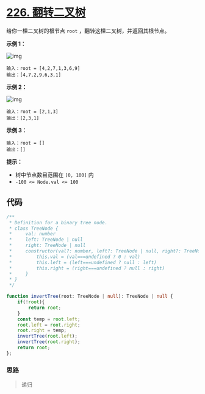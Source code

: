 # [226. 翻转二叉树](https://leetcode.cn/problems/invert-binary-tree/)

给你一棵二叉树的根节点 `root` ，翻转这棵二叉树，并返回其根节点。

 

**示例 1：**

![img](https://qiniucloud.qishilong.space/images/202308222131620.jpg)

```
输入：root = [4,2,7,1,3,6,9]
输出：[4,7,2,9,6,3,1]
```

**示例 2：**

![img](https://qiniucloud.qishilong.space/images/202308222131649.jpg)

```
输入：root = [2,1,3]
输出：[2,3,1]
```

**示例 3：**

```
输入：root = []
输出：[]
```

**提示：**

-   树中节点数目范围在 `[0, 100]` 内
-   `-100 <= Node.val <= 100`

## 代码

```ts
/**
 * Definition for a binary tree node.
 * class TreeNode {
 *     val: number
 *     left: TreeNode | null
 *     right: TreeNode | null
 *     constructor(val?: number, left?: TreeNode | null, right?: TreeNode | null) {
 *         this.val = (val===undefined ? 0 : val)
 *         this.left = (left===undefined ? null : left)
 *         this.right = (right===undefined ? null : right)
 *     }
 * }
 */

function invertTree(root: TreeNode | null): TreeNode | null {
    if(!root){
        return root;
    }
    const temp = root.left;
    root.left = root.right;
    root.right = temp;
    invertTree(root.left);
    invertTree(root.right);
    return root;
};
```

### 思路

>   递归
